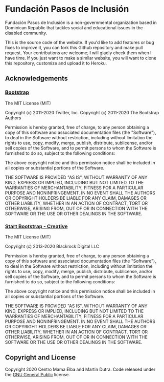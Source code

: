 # Fundación Pasos de Inclusión

Fundación Pasos de Inclusión is a non-governmental organization based in Dominican Republic that tackles social and educational
issues in the disabled community.

This is the source code of the website. If you'd like to add features or bug fixes to improve it, you can fork this Github repository and make pull request. Your contributions are welcome; I will gladly check them when I have time. If you just want to make a similar website, you will want to clone this repository, customize and upload it to Heroku.

## Acknowledgements

### [Bootstrap](https://github.com/twbs/bootstrap)

The MIT License (MIT)

Copyright (c) 2011-2020 Twitter, Inc.
Copyright (c) 2011-2020 The Bootstrap Authors

Permission is hereby granted, free of charge, to any person obtaining a copy
of this software and associated documentation files (the "Software"), to deal
in the Software without restriction, including without limitation the rights
to use, copy, modify, merge, publish, distribute, sublicense, and/or sell
copies of the Software, and to permit persons to whom the Software is
furnished to do so, subject to the following conditions:

The above copyright notice and this permission notice shall be included in
all copies or substantial portions of the Software.

THE SOFTWARE IS PROVIDED "AS IS", WITHOUT WARRANTY OF ANY KIND, EXPRESS OR
IMPLIED, INCLUDING BUT NOT LIMITED TO THE WARRANTIES OF MERCHANTABILITY,
FITNESS FOR A PARTICULAR PURPOSE AND NONINFRINGEMENT. IN NO EVENT SHALL THE
AUTHORS OR COPYRIGHT HOLDERS BE LIABLE FOR ANY CLAIM, DAMAGES OR OTHER
LIABILITY, WHETHER IN AN ACTION OF CONTRACT, TORT OR OTHERWISE, ARISING FROM,
OUT OF OR IN CONNECTION WITH THE SOFTWARE OR THE USE OR OTHER DEALINGS IN
THE SOFTWARE.

### [Start Bootstrap - Creative](https://github.com/BlackrockDigital/startbootstrap-creative)

The MIT License (MIT)

Copyright (c) 2013-2020 Blackrock Digital LLC

Permission is hereby granted, free of charge, to any person obtaining a copy
of this software and associated documentation files (the "Software"), to deal
in the Software without restriction, including without limitation the rights
to use, copy, modify, merge, publish, distribute, sublicense, and/or sell
copies of the Software, and to permit persons to whom the Software is
furnished to do so, subject to the following conditions:

The above copyright notice and this permission notice shall be included in
all copies or substantial portions of the Software.

THE SOFTWARE IS PROVIDED "AS IS", WITHOUT WARRANTY OF ANY KIND, EXPRESS OR
IMPLIED, INCLUDING BUT NOT LIMITED TO THE WARRANTIES OF MERCHANTABILITY,
FITNESS FOR A PARTICULAR PURPOSE AND NONINFRINGEMENT. IN NO EVENT SHALL THE
AUTHORS OR COPYRIGHT HOLDERS BE LIABLE FOR ANY CLAIM, DAMAGES OR OTHER
LIABILITY, WHETHER IN AN ACTION OF CONTRACT, TORT OR OTHERWISE, ARISING FROM,
OUT OF OR IN CONNECTION WITH THE SOFTWARE OR THE USE OR OTHER DEALINGS IN
THE SOFTWARE.

## Copyright and License

Copyright 2020 Centro Mama Elba and Martin Dutra. Code released under the [GNU General Public](https://github.com/martindsq/ong/blob/master/LICENSE) license.
